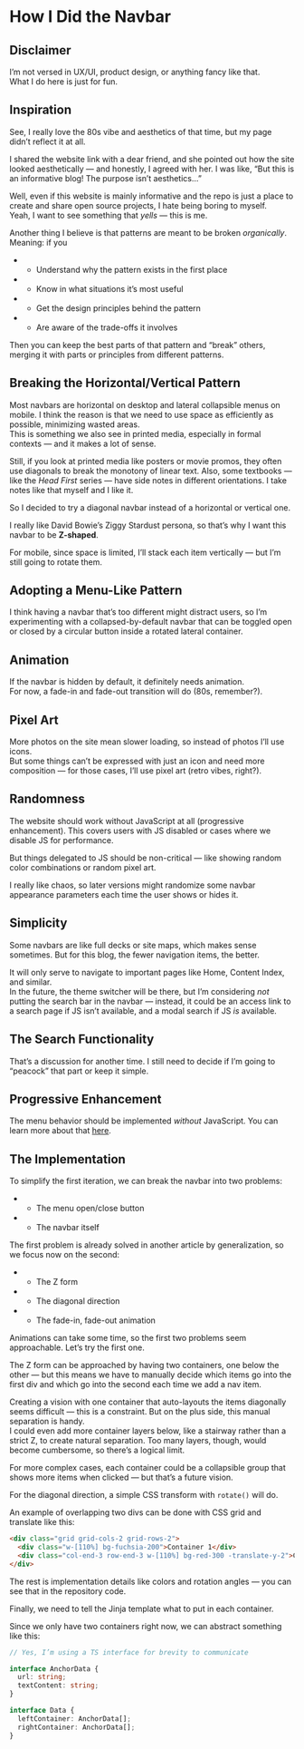 # How I Did the Navbar

## Disclaimer

I’m not versed in UX/UI, product design, or anything fancy like that.  
What I do here is just for fun.

## Inspiration

See, I really love the 80s vibe and aesthetics of that time, but my page didn’t reflect it at all.

I shared the website link with a dear friend, and she pointed out how the site looked aesthetically — and honestly, I agreed with her. I was like, “But this is an informative blog! The purpose isn’t aesthetics...”  

Well, even if this website is mainly informative and the repo is just a place to create and share open source projects, I hate being boring to myself.  
Yeah, I want to see something that *yells* — this is me.

Another thing I believe is that patterns are meant to be broken *organically*. Meaning: if you  
- - Understand why the pattern exists in the first place  
- - Know in what situations it’s most useful  
- - Get the design principles behind the pattern  
- - Are aware of the trade-offs it involves  

Then you can keep the best parts of that pattern and “break” others, merging it with parts or principles from different patterns.

## Breaking the Horizontal/Vertical Pattern

Most navbars are horizontal on desktop and lateral collapsible menus on mobile. I think the reason is that we need to use space as efficiently as possible, minimizing wasted areas.  
This is something we also see in printed media, especially in formal contexts — and it makes a lot of sense.

Still, if you look at printed media like posters or movie promos, they often use diagonals to break the monotony of linear text. Also, some textbooks — like the *Head First* series — have side notes in different orientations. I take notes like that myself and I like it.

So I decided to try a diagonal navbar instead of a horizontal or vertical one.

I really like David Bowie’s Ziggy Stardust persona, so that’s why I want this navbar to be **Z-shaped**.

For mobile, since space is limited, I’ll stack each item vertically — but I’m still going to rotate them.

## Adopting a Menu-Like Pattern

I think having a navbar that’s too different might distract users, so I’m experimenting with a collapsed-by-default navbar that can be toggled open or closed by a circular button inside a rotated lateral container.

## Animation

If the navbar is hidden by default, it definitely needs animation.  
For now, a fade-in and fade-out transition will do (80s, remember?).

## Pixel Art

More photos on the site mean slower loading, so instead of photos I’ll use icons.  
But some things can’t be expressed with just an icon and need more composition — for those cases, I’ll use pixel art (retro vibes, right?).

## Randomness

The website should work without JavaScript at all (progressive enhancement). This covers users with JS disabled or cases where we disable JS for performance.

But things delegated to JS should be non-critical — like showing random color combinations or random pixel art.

I really like chaos, so later versions might randomize some navbar appearance parameters each time the user shows or hides it.

## Simplicity

Some navbars are like full decks or site maps, which makes sense sometimes. But for this blog, the fewer navigation items, the better.

It will only serve to navigate to important pages like Home, Content Index, and similar.  
In the future, the theme switcher will be there, but I’m considering *not* putting the search bar in the navbar — instead, it could be an access link to a search page if JS isn’t available, and a modal search if JS *is* available.

## The Search Functionality

That’s a discussion for another time. I still need to decide if I’m going to “peacock” that part or keep it simple.

## Progressive Enhancement

The menu behavior should be implemented *without* JavaScript. You can learn more about that [here](#).

## The Implementation

To simplify the first iteration, we can break the navbar into two problems:  
- - The menu open/close button  
- - The navbar itself  

The first problem is already solved in another article by generalization, so we focus now on the second:

- - The Z form  
- - The diagonal direction  
- - The fade-in, fade-out animation  

Animations can take some time, so the first two problems seem approachable. Let’s try the first one.

The Z form can be approached by having two containers, one below the other — but this means we have to manually decide which items go into the first div and which go into the second each time we add a nav item.

Creating a vision with one container that auto-layouts the items diagonally seems difficult — this is a constraint. But on the plus side, this manual separation is handy.  
I could even add more container layers below, like a stairway rather than a strict Z, to create natural separation. Too many layers, though, would become cumbersome, so there’s a logical limit.

For more complex cases, each container could be a collapsible group that shows more items when clicked — but that’s a future vision.

For the diagonal direction, a simple CSS transform with `rotate()` will do.

An example of overlapping two divs can be done with CSS grid and translate like this:

```html
<div class="grid grid-cols-2 grid-rows-2">
  <div class="w-[110%] bg-fuchsia-200">Container 1</div>
  <div class="col-end-3 row-end-3 w-[110%] bg-red-300 -translate-y-2">Container 2</div>
</div>

```
The rest is implementation details like colors and rotation angles — you can see that in the repository code.

Finally, we need to tell the Jinja template what to put in each container.

Since we only have two containers right now, we can abstract something like this:

```ts
// Yes, I’m using a TS interface for brevity to communicate

interface AnchorData {
  url: string;
  textContent: string;
}

interface Data {
  leftContainer: AnchorData[];
  rightContainer: AnchorData[];
}

```